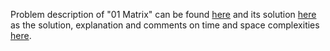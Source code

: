 Problem description of "01 Matrix" can be found [here](https://leetcode.com/problems/course-schedule-ii/description/) 
and its solution [here](https://github.com/aurimas13/Solutions-To-Problems/blob/main/LeetCode/Python%20Solutions/Course%20Schedule%20II/course.py)
as the solution, explanation and comments on time and space complexities [here](https://leetcode.com/problems/01-matrix/solutions/3060675/python-solution/).


